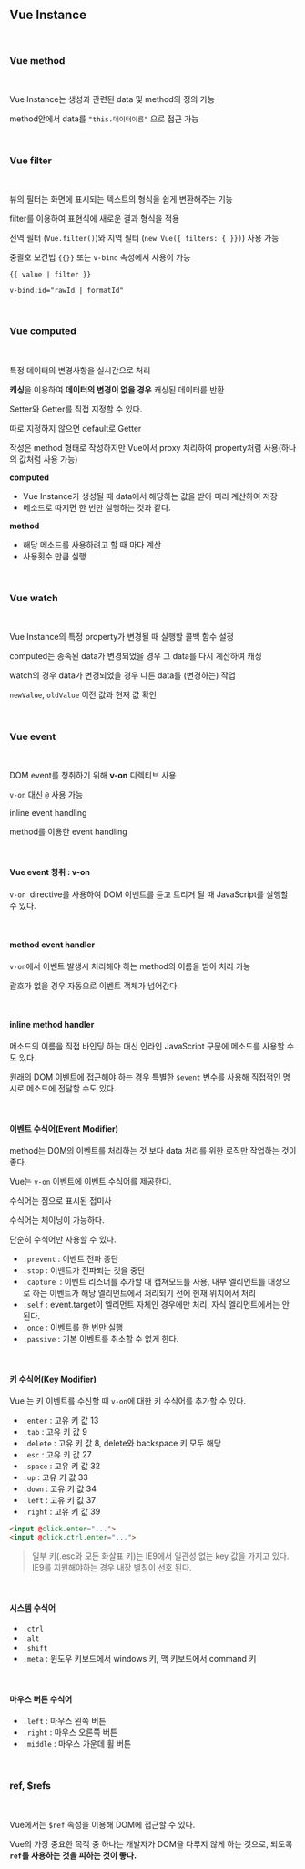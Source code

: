 ## Vue Instance

<br>

### Vue method

<br>

Vue Instance는 생성과 관련된 data 및 method의 정의 가능

method안에서 data를 `"this.데이터이름"` 으로 접근 가능

<br>

### Vue filter

<br>

뷰의 필터는 화면에 표시되는 텍스트의 형식을 쉽게 변환해주는 기능

filter를 이용하여 표현식에 새로운 결과 형식을 적용

전역 필터 (`Vue.filter()`)와 지역 필터 (`new Vue({ filters: { }})`) 사용 가능

중괄호 보간법 `{{}}` 또는 `v-bind` 속성에서 사용이 가능

```vue
{{ value | filter }}

v-bind:id="rawId | formatId"
```

<br>

### Vue computed

<br>

특정 데이터의 변경사항을 실시간으로 처리

**캐싱**을 이용하여 **데이터의 변경이 없을 경우** 캐싱된 데이터를 반환

Setter와 Getter를 직접 지정할 수 있다.

따로 지정하지 않으면 default로 Getter

작성은 method 형태로 작성하지만 Vue에서 proxy 처리하여 property처럼 사용(하나의 값처럼 사용 가능)

**computed**
- Vue Instance가 생성될 때 data에서 해당하는 값을 받아 미리 계산하여 저장
- 메소드로 따지면 한 번만 실행하는 것과 같다.

**method**
- 해당 메소드를 사용하려고 할 때 마다 계산
- 사용횟수 만큼 실행

<br>

### Vue watch

<br>

Vue Instance의 특정 property가 변경될 때 실행할 콜백 함수 설정

computed는 종속된 data가 변경되었을 경우 그 data를 다시 계산하여 캐싱

watch의 경우 data가 변경되었을 경우 다른 data를 (변경하는) 작업

`newValue`, `oldValue` 이전 값과 현재 값 확인

<br>

### Vue event

<br>

DOM event를 청취하기 위해 **v-on** 디렉티브 사용

`v-on` 대신 `@` 사용 가능

inline event handling

method를 이용한 event handling

<br>

#### Vue event 청취 : v-on

`v-on `directive를 사용하여 DOM 이벤트를 듣고 트리거 될 때 JavaScript를 실행할 수 있다.

<br>

#### method event handler

`v-on`에서 이벤트 발생시 처리해야 하는 method의 이름을 받아 처리 가능

괄호가 없을 경우 자동으로 이벤트 객체가 넘어간다.

<br>

#### inline method handler

메소드의 이름을 직접 바인딩 하는 대신 인라인 JavaScript 구문에 메소드를 사용할 수도 있다.

원래의 DOM 이벤트에 접근해야 하는 경우 특별한 `$event` 변수를 사용해 직접적인 명시로 메소드에 전달할 수도 있다.

<br>

#### 이벤트 수식어(Event Modifier)

method는 DOM의 이벤트를 처리하는 것 보다 data 처리를 위한 로직만 작업하는 것이 좋다.

Vue는 `v-on` 이벤트에 이벤트 수식어를 제공한다.

수식어는 점으로 표시된 접미사

수식어는 체이닝이 가능하다.

단순히 수식어만 사용할 수 있다.

- `.prevent` : 이벤트 전파 중단
- `.stop` : 이벤트가 전파되는 것을 중단
- `.capture `: 이벤트 리스너를 추가할 때 캡쳐모드를 사용, 내부 엘리먼트를 대상으로 하는 이벤트가 해당 엘리먼트에서 처리되기 전에 현재 위치에서 처리
- `.self` : event.target이 엘리먼트 자체인 경우에만 처리, 자식 엘리먼트에서는 안된다.
- `.once` : 이벤트를 한 번만 실행
- `.passive` : 기본 이벤트를 취소할 수 없게 한다.

<br>

#### 키 수식어(Key Modifier)

Vue 는 키 이벤트를 수신할 때 `v-on`에 대한 키 수식어를 추가할 수 있다.

- `.enter` : 고유 키 값 13
- `.tab` : 고유 키 값 9
- `.delete` : 고유 키 값 8, delete와 backspace 키 모두 해당
- `.esc` : 고유 키 값 27
- `.space` : 고유 키 값 32
- `.up` : 고유 키 값 33
- `.down` : 고유 키 값 34
- `.left` : 고유 키 값 37
- `.right` : 고유 키 값 39

```html
<input @click.enter="...">
<input @click.ctrl.enter="...">
```

> 일부 키(.esc와 모든 화살표 키)는 IE9에서 일관성 없는 key 값을 가지고 있다. IE9를 지원해야하는 경우 내장 별칭이 선호 된다.

<br>

#### 시스템 수식어

- `.ctrl`
- `.alt`
- `.shift`
- `.meta` : 윈도우 키보드에서 windows 키, 맥 키보드에서 command 키

<br>

#### 마우스 버튼 수식어

- `.left` : 마우스 왼쪽 버튼
- `.right` : 마우스 오른쪽 버튼
- `.middle` : 마우스 가운데 휠 버튼

<br>

### ref, $refs

<br>

Vue에서는 `$ref` 속성을 이용해 DOM에 접근할 수 있다.

Vue의 가장 중요한 목적 중 하나는 개발자가 DOM을 다루지 않게 하는 것으로, 되도록 **`ref`를 사용하는 것을 피하는 것이 좋다.**